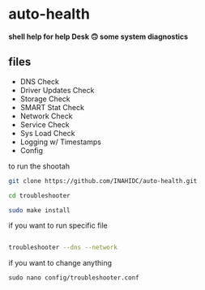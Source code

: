 # auto-health 

**shell help for help Desk 🙃 some system diagnostics**

## files

- DNS Check
- Driver Updates Check
- Storage Check
- SMART Stat Check
- Network Check
- Service Check
- Sys Load Check
- Logging w/ Timestamps
- Config 


 to run the shootah

```bash
git clone https://github.com/INAHIDC/auto-health.git

cd troubleshooter

sudo make install

```

if you want to run specific file 
```bash

troubleshooter --dns --network

```
if you want to change anything 

```
sudo nano config/troubleshooter.conf

```
